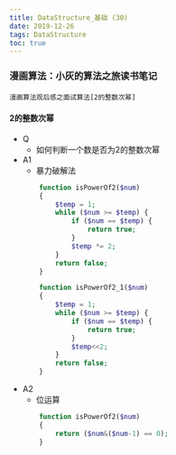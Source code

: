 ```yaml
---
title: DataStructure_基础 (30)
date: 2019-12-26
tags: DataStructure
toc: true
---
```


### 漫画算法：小灰的算法之旅读书笔记
    漫画算法观后感之面试算法[2的整数次幂]

<!-- more -->

#### 2的整数次幂
- Q
    * 如何判断一个数是否为2的整数次幂
- A1
    * 暴力破解法
    ```php
        function isPowerOf2($num)
        {
            $temp = 1;
            while ($num >= $temp) {
                if ($num == $temp) {
                    return true;
                }
                $temp *= 2;
            }
            return false;
        }

        function isPowerOf2_1($num)
        {
            $temp = 1;
            while ($num >= $temp) {
                if ($num == $temp) {
                    return true;
                }
                $temp<<2;
            }
            return false;
        }
    ```
- A2
    * 位运算
    ```php
        function isPowerOf2($num)
        {
            return ($num&($num-1) == 0);
        }
    ```


